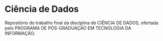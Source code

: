 # Ciência de Dados
Repositório do trabalho final da disciplina de CIÊNCIA DE DADOS, ofertada pelo PROGRAMA DE PÓS-GRADUAÇÃO EM TECNOLOGIA DA INFORMAÇÃO.
